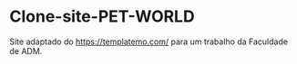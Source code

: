 # Clone-site-PET-WORLD


Site adaptado do https://templatemo.com/ para um trabalho da Faculdade de ADM.
